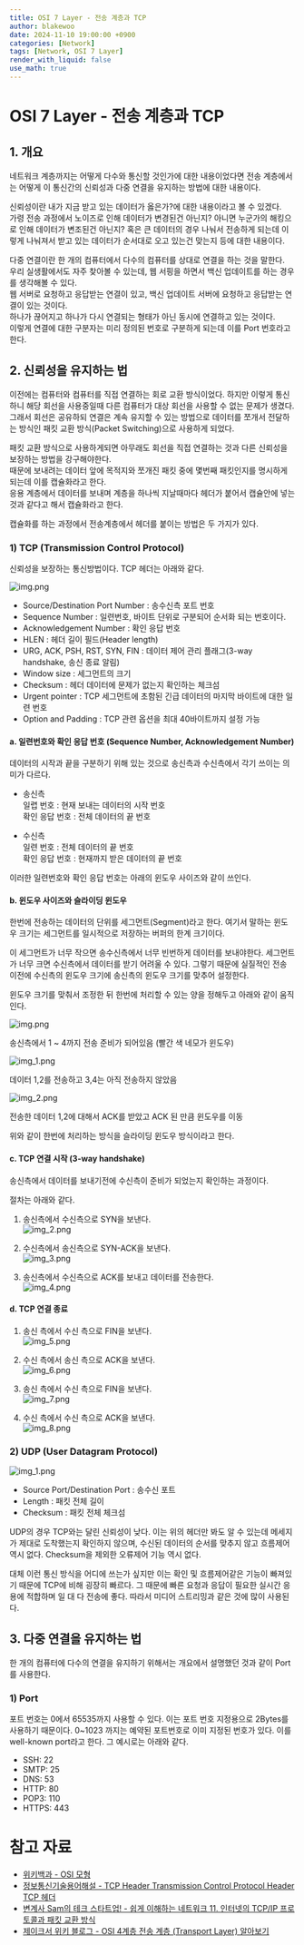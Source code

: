 ```yaml
---
title: OSI 7 Layer - 전송 계층과 TCP
author: blakewoo
date: 2024-11-10 19:00:00 +0900
categories: [Network]
tags: [Network, OSI 7 Layer]
render_with_liquid: false
use_math: true
---
```


# OSI 7 Layer - 전송 계층과 TCP
## 1. 개요 
네트워크 계층까지는 어떻게 다수와 통신할 것인가에 대한 내용이었다면 전송 계층에서는
어떻게 이 통신간의 신뢰성과 다중 연결을 유지하는 방법에 대한 내용이다.

신뢰성이란 내가 지금 받고 있는 데이터가 옳은가?에 대한 내용이라고 볼 수 있겠다.   
가령 전송 과정에서 노이즈로 인해 데이터가 변경된건 아닌지? 아니면 누군가의 해킹으로 인해 데이터가 변조된건 아닌지?
혹은 큰 데이터의 경우 나눠서 전송하게 되는데 이렇게 나눠져서 받고 있는 데이터가 순서대로 오고 있는건 맞는지 등에 대한 내용이다.

다중 연결이란 한 개의 컴퓨터에서 다수의 컴퓨터를 상대로 연결을 하는 것을 말한다.   
우리 실생활에서도 자주 찾아볼 수 있는데, 웹 서핑을 하면서 백신 업데이트를 하는 경우를 생각해볼 수 있다.   
웹 서버로 요청하고 응답받는 연결이 있고, 백신 업데이트 서버에 요청하고 응답받는 연결이 있는 것이다.   
하나가 끊어지고 하나가 다시 연결되는 형태가 아닌 동시에 연결하고 있는 것이다.   
이렇게 연결에 대한 구분자는 미리 정의된 번호로 구분하게 되는데 이를 Port 번호라고 한다.

## 2. 신뢰성을 유지하는 법
이전에는 컴퓨터와 컴퓨터를 직접 연결하는 회로 교환 방식이었다. 하지만 이렇게 통신하니 해당 회선을 사용중일때
다른 컴퓨터가 대상 회선을 사용할 수 없는 문제가 생겼다. 그래서 회선은 공유하되 연결은 계속 유지할 수 있는 방법으로
데이터를 쪼개서 전달하는 방식인 패킷 교환 방식(Packet Switching)으로 사용하게 되었다.

패킷 교환 방식으로 사용하게되면 아무래도 회선을 직접 연결하는 것과 다른 신뢰성을 보장하는 방법을 강구해야한다.   
때문에 보내려는 데이터 앞에 목적지와 쪼개진 패킷 중에 몇번째 패킷인지를 명시하게 되는데 이를 캡슐화라고 한다.   
응용 계층에서 데이터를 보내며 계층을 하나씩 지날때마다 헤더가 붙어서 캡슐안에 넣는 것과 같다고 해서 캡슐화라고 한다.

캡슐화를 하는 과정에서 전송계층에서 헤더를 붙이는 방법은 두 가지가 있다.

### 1) TCP (Transmission Control Protocol)
신뢰성을 보장하는 통신방법이다. TCP 헤더는 아래와 같다.

![img.png](/assets/blog/cs/network/osi_7_layer_transmission/img.png)

- Source/Destination Port Number : 송수신측 포트 번호
- Sequence Number : 일련번호, 바이트 단위로 구분되어 순서화 되는 번호이다.
- Acknowledgement Number : 확인 응답 번호
- HLEN : 헤더 길이 필드(Header length)
- URG, ACK, PSH, RST, SYN, FIN : 데이터 제어 관리 플래그(3-way handshake, 송신 종료 알림)
- Window size : 세그먼트의 크기
- Checksum : 헤더 데이터에 문제가 없는지 확인하는 체크섬
- Urgent pointer : TCP 세그먼트에 초함된 긴급 데이터의 마지막 바이트에 대한 일련 번호
- Option and Padding : TCP 관련 옵션을 최대 40바이트까지 설정 가능

#### a. 일련번호와 확인 응답 번호 (Sequence Number, Acknowledgement Number)
데이터의 시작과 끝을 구분하기 위해 있는 것으로 송신측과 수신측에서 각기 쓰이는 의미가 다르다.

- 송신측   
  일렵 번호 : 현재 보내는 데이터의 시작 번호     
  확인 응답 번호 : 전체 데이터의 끝 번호    

- 수신측    
  일련 번호 : 전체 데이터의 끝 번호     
  확인 응답 번호 : 현재까지 받은 데이터의 끝 번호

이러한 일련번호와 확인 응답 번호는 아래의 윈도우 사이즈와 같이 쓰인다.

#### b. 윈도우 사이즈와 슬라이딩 윈도우
한번에 전송하는 데이터의 단위를 세그먼트(Segment)라고 한다.
여기서 말하는 윈도우 크기는 세그먼트를 일시적으로 저장하는 버퍼의 한계 크기이다.   

이 세그먼트가 너무 작으면 송수신측에서 너무 빈번하게 데이터를 보내야한다.
세그먼트가 너무 크면 수신측에서 데이터를 받기 어려울 수 있다.
그렇기 때문에 실질적인 전송 이전에 수신측의 윈도우 크기에 송신측의 윈도우 크기를 맞추어 설정한다.

윈도우 크기를 맞춰서 조정한 뒤 한번에 처리할 수 있는 양을 정해두고 아래와 같이 움직인다.

![img.png](/assets/blog/cs/network/osi_7_layer_transmission/img_9.png)

송신측에서 1 ~ 4까지 전송 준비가 되어있음 (빨간 색 네모가 윈도우)

![img_1.png](/assets/blog/cs/network/osi_7_layer_transmission/img_10.png)

데이터 1,2를 전송하고 3,4는 아직 전송하지 않았음

![img_2.png](/assets/blog/cs/network/osi_7_layer_transmission/img_11.png)

전송한 데이터 1,2에 대해서 ACK를 받았고 ACK 된 만큼 윈도우를 이동

위와 같이 한번에 처리하는 방식을 슬라이딩 윈도우 방식이라고 한다.


#### c. TCP 연결 시작 (3-way handshake)
송신측에서 데이터를 보내기전에 수신측이 준비가 되었는지 확인하는 과정이다.

절차는 아래와 같다.

1. 송신측에서 수신측으로 SYN을 보낸다.   
![img_2.png](/assets/blog/cs/network/osi_7_layer_transmission/img_2.png)

2. 수신측에서 송신측으로 SYN-ACK을 보낸다.    
![img_3.png](/assets/blog/cs/network/osi_7_layer_transmission/img_3.png)

3. 송신측에서 수신측으로 ACK를 보내고 데이터를 전송한다.    
![img_4.png](/assets/blog/cs/network/osi_7_layer_transmission/img_4.png)

#### d. TCP 연결 종료

1. 송신 측에서 수신 측으로 FIN을 보낸다.      
![img_5.png](/assets/blog/cs/network/osi_7_layer_transmission/img_5.png)

2. 수신 측에서 송신 측으로 ACK을 보낸다.    
![img_6.png](/assets/blog/cs/network/osi_7_layer_transmission/img_6.png)

3. 송신 측에서 수신 측으로 FIN을 보낸다.    
![img_7.png](/assets/blog/cs/network/osi_7_layer_transmission/img_7.png)

4. 수신 측에서 수신 측으로 ACK을 보낸다.    
![img_8.png](/assets/blog/cs/network/osi_7_layer_transmission/img_8.png)

### 2) UDP (User Datagram Protocol)

![img_1.png](/assets/blog/cs/network/osi_7_layer_transmission/img_1.png)

- Source Port/Destination Port : 송수신 포트
- Length : 패킷 전체 길이
- Checksum : 패킷 전체 체크섬

UDP의 경우 TCP와는 달린 신뢰성이 낮다. 이는 위의 헤더만 봐도 알 수 있는데
메세지가 제대로 도착했는지 확인하지 않으며, 수신된 데이터의 순서를 맞추지 않고 흐름제어 역시 없다.
Checksum을 제외한 오류제어 기능 역시 없다.

대체 이런 통신 방식을 어디에 쓰는가 싶지만 이는 확인 및 흐름제어같은 기능이 빠져있기 때문에
TCP에 비해 굉장히 빠르다. 그 때문에 빠른 요청과 응답이 필요한 실시간 응용에 적합하며
일 대 다 전송에 좋다. 따라서 미디어 스트리밍과 같은 것에 많이 사용된다.

## 3. 다중 연결을 유지하는 법
한 개의 컴퓨터에 다수의 연결을 유지하기 위해서는 개요에서 설명했던 것과 같이 Port를 사용한다.

### 1) Port
포트 번호는 0에서 65535까지 사용할 수 있다.
이는 포트 번호 지정용으로 2Bytes를 사용하기 때문이다.
0~1023 까지는 예약된 포트번호로 이미 지정된 번호가 있다. 
이를 well-known port라고 한다. 그 예시로는 아래와 같다.

- SSH: 22
- SMTP: 25
- DNS: 53
- HTTP: 80
- POP3: 110
- HTTPS: 443

# 참고 자료
- [위키백과 - OSI 모형](https://ko.wikipedia.org/wiki/OSI_%EB%AA%A8%ED%98%95)
- [정보통신기술용어해설 - TCP Header   Transmission Control Protocol Header   TCP 헤더](http://www.ktword.co.kr/test/view/view.php?no=1889)
- [변계사 Sam의 테크 스타트업! - 쉽게 이해하는 네트워크 11. 인터넷의 TCP/IP 프로토콜과 패킷 교환 방식](https://better-together.tistory.com/110)
- [제이크서 위키 블로그 - OSI 4계층 전송 계층 (Transport Layer) 알아보기](https://jake-seo-dev.tistory.com/401)

